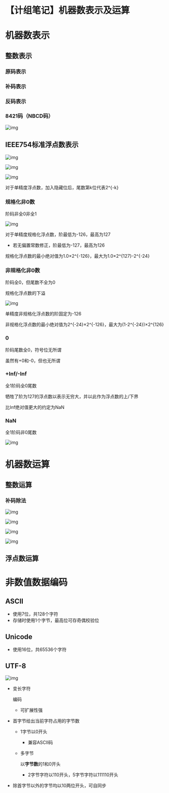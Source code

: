 # 【计组笔记】机器数表示及运算

# 机器数表示

## 整数表示

### 原码表示



### 补码表示



### 反码表示





### 8421码（NBCD码）

![img](assets/2005dc907b934b498042dd180629971d.png)![点击并拖拽以移动](data:image/gif;base64,R0lGODlhAQABAPABAP///wAAACH5BAEKAAAALAAAAAABAAEAAAICRAEAOw==)

## IEEE754标准浮点数表示

![img](assets/b381add12881494eae6a07bb4d565607.png)![点击并拖拽以移动](data:image/gif;base64,R0lGODlhAQABAPABAP///wAAACH5BAEKAAAALAAAAAABAAEAAAICRAEAOw==)

![img](assets/4925ca0e92d041e78ad9bf5c015ef950.png)![点击并拖拽以移动](data:image/gif;base64,R0lGODlhAQABAPABAP///wAAACH5BAEKAAAALAAAAAABAAEAAAICRAEAOw==)

![img](assets/34c4464985f249ba8d2e283340ff14ef.png)![点击并拖拽以移动](data:image/gif;base64,R0lGODlhAQABAPABAP///wAAACH5BAEKAAAALAAAAAABAAEAAAICRAEAOw==)

对于单精度浮点数，加入隐藏位后，尾数第k位代表2^{-k}

### 规格化非0数

阶码非全0非全1

![img](assets/5d70285eefef4e088b08688ad9946555.png)![点击并拖拽以移动](data:image/gif;base64,R0lGODlhAQABAPABAP///wAAACH5BAEKAAAALAAAAAABAAEAAAICRAEAOw==)

对于单精度规格化浮点数，阶最低为-126，最高为127

- 若无偏置常数修正，阶最低为-127，最高为126

规格化浮点数的最小绝对值为1.0×2^{-126}，最大为1.0×2^{127}-2^{-24}

### 非规格化非0数

阶码全0，但尾数不全为0

规格化浮点数的下溢

![img](assets/7b1a604efad94ebcb9eddcc50d91f054.png)![点击并拖拽以移动](data:image/gif;base64,R0lGODlhAQABAPABAP///wAAACH5BAEKAAAALAAAAAABAAEAAAICRAEAOw==)

单精度非规格化浮点数的阶固定为-126

非规格化浮点数的最小绝对值为2^{-24}×2^{-126}，最大为(1-2^{-24})×2^{126}

### 0

阶码尾数全0，符号位无所谓

虽然有+0和-0，但也无所谓

### +Inf/-Inf

全1阶码全0尾数

牺牲了阶为127的浮点数以表示无穷大，并以此作为浮点数的上/下界

比Inf绝对值更大的约定为NaN

### NaN

全1阶码非0尾数

![img](assets/bb5da2ecacca4ad9bcd74fe686555221.png)![点击并拖拽以移动](data:image/gif;base64,R0lGODlhAQABAPABAP///wAAACH5BAEKAAAALAAAAAABAAEAAAICRAEAOw==)



# 机器数运算

## 整数运算

### 补码除法

![img](assets/3e6f504e4f5d4ed69cbdd4061346997d.png)![点击并拖拽以移动](data:image/gif;base64,R0lGODlhAQABAPABAP///wAAACH5BAEKAAAALAAAAAABAAEAAAICRAEAOw==)

![img](assets/1c63dc64bf2941e8bc2698eb1d2a7928.png)![点击并拖拽以移动](data:image/gif;base64,R0lGODlhAQABAPABAP///wAAACH5BAEKAAAALAAAAAABAAEAAAICRAEAOw==)

![img](assets/b8230c30fba04a028aae4c6495680c42.png)![点击并拖拽以移动](data:image/gif;base64,R0lGODlhAQABAPABAP///wAAACH5BAEKAAAALAAAAAABAAEAAAICRAEAOw==)

![img](assets/cfbf5a00e3ec4eb98d6eaecbb5418a11.png)![点击并拖拽以移动](data:image/gif;base64,R0lGODlhAQABAPABAP///wAAACH5BAEKAAAALAAAAAABAAEAAAICRAEAOw==)

## 浮点数运算

# 非数值数据编码

## ASCII

- 使用7位，共128个字符
- 存储时使用1个字节，最高位可存奇偶校验位

## Unicode

- 使用16位，共65536个字符

## UTF-8

![img](assets/4511515f8ee74e89866d7e007872d023.png)![点击并拖拽以移动](data:image/gif;base64,R0lGODlhAQABAPABAP///wAAACH5BAEKAAAALAAAAAABAAEAAAICRAEAOw==)

- 变长字符

  编码 	

  - 可扩展性强

- 首字节给出当前字符占用的字节数 

  - 1字节以0开头 	

    - 兼容ASCII码

  - 多字节

    以**字节数**的1和0开头

    - 2字节字符以110开头，5字节字符以111110开头

- 除首字节以外的字节均以10两位开头，可自同步